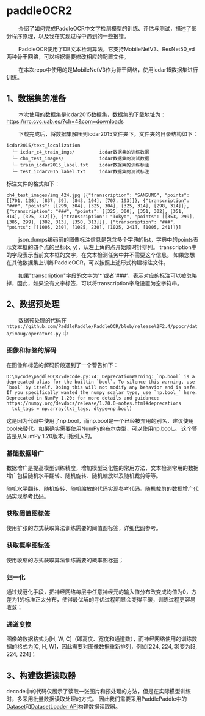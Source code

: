 # paddleOCR2
&nbsp;&nbsp;&nbsp;&nbsp;&nbsp;&nbsp;&nbsp; 介绍了如何完成PaddleOCR中文字检测模型的训练、评估与测试，描述了部分程序原理，以及我在实现过程中遇到的一些报错。

&nbsp;&nbsp;&nbsp;&nbsp;&nbsp;&nbsp;&nbsp; PaddleOCR使用了DB文本检测算法，它支持MobileNetV3、ResNet50_vd两种骨干网络，可以根据需要修改相应的配置文件。

&nbsp;&nbsp;&nbsp;&nbsp;&nbsp;&nbsp;&nbsp; 在本次repo中使用的是MobileNetV3作为骨干网络，使用icdar15数据集进行训练。

## 1、数据集的准备
&nbsp;&nbsp;&nbsp;&nbsp;&nbsp;&nbsp;&nbsp; 本次使用的数据集是icdar2015数据集，数据集的下载地址为：https://rrc.cvc.uab.es/?ch=4&com=downloads

&nbsp;&nbsp;&nbsp;&nbsp;&nbsp;&nbsp;&nbsp; 下载完成后，将数据集解压到icdar2015文件夹下，文件夹的目录结构如下：
```
icdar2015/text_localization 
  └─ icdar_c4_train_imgs/         icdar数据集的训练数据
  └─ ch4_test_images/             icdar数据集的测试数据
  └─ train_icdar2015_label.txt    icdar数据集的训练标注
  └─ test_icdar2015_label.txt     icdar数据集的测试标注
 ```
标注文件的格式如下：
```
ch4_test_images/img_424.jpg	[{"transcription": "SAMSUNG", "points": [[701, 128], [837, 39], [843, 104], [707, 193]]}, {"transcription": "###", "points": [[299, 304], [325, 304], [325, 314], [298, 314]]}, {"transcription": "###", "points": [[325, 300], [351, 302], [351, 314], [325, 312]]}, {"transcription": "Tokyo", "points": [[353, 299], [385, 299], [382, 313], [350, 313]]}, {"transcription": "###", "points": [[1005, 230], [1025, 230], [1025, 241], [1005, 241]]}]
```
&nbsp;&nbsp;&nbsp;&nbsp;&nbsp;&nbsp;&nbsp; json.dumps编码前的图像标注信息是包含多个字典的list，字典中的points表示文本框的四个点的坐标(x, y)，从左上角的点开始顺时针排列。 transcription中的字段表示当前文本框的文字，在文本检测任务中并不需要这个信息。 如果您想在其他数据集上训练PaddleOCR，可以按照上述形式构建标注文件。

&nbsp;&nbsp;&nbsp;&nbsp;&nbsp;&nbsp;&nbsp; 如果"transcription"字段的文字为'*'或者'###‘，表示对应的标注可以被忽略掉，因此，如果没有文字标签，可以将transcription字段设置为空字符串。

## 2、数据预处理
&nbsp;&nbsp;&nbsp;&nbsp;&nbsp;&nbsp;&nbsp; 数据预处理的代码在`https://github.com/PaddlePaddle/PaddleOCR/blob/release%2F2.4/ppocr/data/imaug/operators.py` 中

### 图像和标签的解码

在图像和标签的解码阶段遇到了一个警告如下：
```
D:\mycode\paddleOCR2\decode.py:74: DeprecationWarning: `np.bool` is a deprecated alias for the builtin `bool`. To silence this warning, use `bool` by itself. Doing this will not modify any behavior and is safe. If you specifically wanted the numpy scalar type, use `np.bool_` here.
Deprecated in NumPy 1.20; for more details and guidance: https://numpy.org/devdocs/release/1.20.0-notes.html#deprecations
  txt_tags = np.array(txt_tags, dtype=np.bool)
```
这是因为代码中使用了np.bool，而np.bool是一个已经被弃用的别名，建议使用bool来替代。如果确实需要使用NumPy的布尔类型，可以使用np.bool_。
这个警告是从NumPy 1.20版本开始引入的。

### 基础数据增广

数据增广是提高模型训练精度，增加模型泛化性的常用方法，文本检测常用的数据增广包括随机水平翻转、随机旋转、随机缩放以及随机裁剪等等。

随机水平翻转、随机旋转、随机缩放的代码实现参考代码。随机裁剪的数据增广[代码](https://github.com/PaddlePaddle/PaddleOCR/blob/release%2F2.4/ppocr/data/imaug/iaa_augment.py)实现参考[代码](https://github.com/PaddlePaddle/PaddleOCR/blob/81ee76ad7f9ff534a0ae5439d2a5259c4263993c/ppocr/data/imaug/random_crop_data.py?_pjax=%23js-repo-pjax-container%2C%20div%5Bitemtype%3D%22http%3A%2F%2Fschema.org%2FSoftwareSourceCode%22%5D%20main%2C%20%5Bdata-pjax-container%5D#L127)。

### 获取阈值图标签

使用扩张的方式获取算法训练需要的阈值图标签，详细[代码](https://github.com/PaddlePaddle/PaddleOCR/blob/release%2F2.4/ppocr/data/imaug/make_border_map.py)参考。

### 获取概率图标签

使用收缩的方式获取算法训练需要的概率图标签；

### 归一化

通过规范化手段，把神经网络每层中任意神经元的输入值分布改变成均值为0，方差为1的标准正太分布，使得最优解的寻优过程明显会变得平缓，训练过程更容易收敛；

### 通道变换

图像的数据格式为[H, W, C]（即高度、宽度和通道数），而神经网络使用的训练数据的格式为[C, H, W]，因此需要对图像数据重新排列，例如[224, 224, 3]变为[3, 224, 224]；

## 3、构建数据读取器
decode中的代码仅展示了读取一张图片和预处理的方法，但是在实际模型训练时，多采用批量数据读取处理的方式。
因此我们需要采用PaddlePaddle中的[Dataset](https://www.paddlepaddle.org.cn/documentation/docs/zh/api/paddle/io/Dataset_cn.html)和[DatasetLoader API](https://www.paddlepaddle.org.cn/documentation/docs/zh/api/paddle/io/DataLoader_cn.html#dataloader)构建数据读取器。









